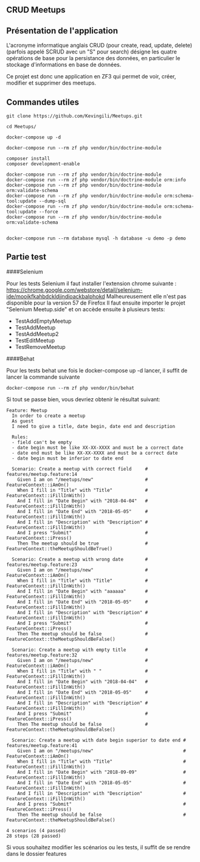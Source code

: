 CRUD Meetups
---------------------------------

## Présentation de l'application

L'acronyme informatique anglais CRUD (pour create, read, update, delete) (parfois appelé SCRUD avec un "S" pour search) désigne les quatre opérations de base pour la persistance des données, en particulier le stockage d'informations en base de données.

Ce projet est donc une application en ZF3 qui permet de voir, créer, modifier et supprimer des meetups.

## Commandes utiles

```
git clone https://github.com/Kevingili/Meetups.git

cd Meetups/

docker-compose up -d

docker-compose run --rm zf php vendor/bin/doctrine-module

composer install
composer development-enable

docker-compose run --rm zf php vendor/bin/doctrine-module
docker-compose run --rm zf php vendor/bin/doctrine-module orm:info
docker-compose run --rm zf php vendor/bin/doctrine-module orm:validate-schema
docker-compose run --rm zf php vendor/bin/doctrine-module orm:schema-tool:update --dump-sql
docker-compose run --rm zf php vendor/bin/doctrine-module orm:schema-tool:update --force
docker-compose run --rm zf php vendor/bin/doctrine-module orm:validate-schema


docker-compose run --rm database mysql -h database -u demo -p demo
```

## Partie test

####Selenium

Pour les tests Selenium il faut installer l'extension chrome suivante : https://chrome.google.com/webstore/detail/selenium-ide/mooikfkahbdckldjjndioackbalphokd
Malheureusement elle n'est pas disponible pour la version 57 de Firefox
Il faut ensuite importer le projet "Selenium Meetup.side" et on accède ensuite à plusieurs tests:
  - TestAddEmptyMeetup
  - TestAddMeetup
  - TestAddMeetup2
  - TestEditMeetup
  - TestRemoveMeetup
  
####Behat

Pour les tests behat une fois le docker-compose up -d lancer, il suffit de lancer la commande suivante
```
docker-compose run --rm zf php vendor/bin/behat
```

Si tout se passe bien, vous devriez obtenir le résultat suivant:
```
Feature: Meetup
  In order to create a meetup
  As guest
  I need to give a title, date begin, date end and description
  
  Rules:
  - field can't be empty
  - date begin must be like XX-XX-XXXX and must be a correct date
  - date end must be like XX-XX-XXXX and must be a correct date
  - date begin must be inferior to date end

  Scenario: Create a meetup with correct field     # features/meetup.feature:14
    Given I am on "/meetups/new"                   # FeatureContext::iAmOn()
    When I fill in "Title" with "Title"            # FeatureContext::iFillInWith()
    And I fill in "Date Begin" with "2018-04-04"   # FeatureContext::iFillInWith()
    And I fill in "Date End" with "2018-05-05"     # FeatureContext::iFillInWith()
    And I fill in "Description" with "Description" # FeatureContext::iFillInWith()
    And I press "Submit"                           # FeatureContext::iPress()
    Then The meetup should be true                 # FeatureContext::theMeetupShouldBeTrue()

  Scenario: Create a meetup with wrong date        # features/meetup.feature:23
    Given I am on "/meetups/new"                   # FeatureContext::iAmOn()
    When I fill in "Title" with "Title"            # FeatureContext::iFillInWith()
    And I fill in "Date Begin" with "aaaaaa"       # FeatureContext::iFillInWith()
    And I fill in "Date End" with "2018-05-05"     # FeatureContext::iFillInWith()
    And I fill in "Description" with "Description" # FeatureContext::iFillInWith()
    And I press "Submit"                           # FeatureContext::iPress()
    Then The meetup should be false                # FeatureContext::theMeetupShouldBeFalse()

  Scenario: Create a meetup with empty title       # features/meetup.feature:32
    Given I am on "/meetups/new"                   # FeatureContext::iAmOn()
    When I fill in "Title" with " "                # FeatureContext::iFillInWith()
    And I fill in "Date Begin" with "2018-04-04"   # FeatureContext::iFillInWith()
    And I fill in "Date End" with "2018-05-05"     # FeatureContext::iFillInWith()
    And I fill in "Description" with "Description" # FeatureContext::iFillInWith()
    And I press "Submit"                           # FeatureContext::iPress()
    Then The meetup should be false                # FeatureContext::theMeetupShouldBeFalse()

  Scenario: Create a meetup with date begin superior to date end # features/meetup.feature:41
    Given I am on "/meetups/new"                                 # FeatureContext::iAmOn()
    When I fill in "Title" with "Title"                          # FeatureContext::iFillInWith()
    And I fill in "Date Begin" with "2018-09-09"                 # FeatureContext::iFillInWith()
    And I fill in "Date End" with "2018-05-05"                   # FeatureContext::iFillInWith()
    And I fill in "Description" with "Description"               # FeatureContext::iFillInWith()
    And I press "Submit"                                         # FeatureContext::iPress()
    Then The meetup should be false                              # FeatureContext::theMeetupShouldBeFalse()

4 scenarios (4 passed)
28 steps (28 passed)
```

Si vous souhaitez modifier les scénarios ou les tests, il suffit de se rendre dans le dossier features